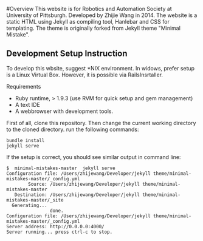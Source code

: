 #Overview
This website is for Robotics and Automation Society at University of Pittsburgh. Developed by Zhijie Wang in 2014. The website is a static HTML using Jekyll as compiling tool, Hanlebar and CSS for templating. The theme is originally forked from Jekyll theme "Minimal Mistake".

## Development Setup Instruction
To develop this wbsite, suggest *NIX environment. In widows, prefer setup is a Linux Virtual Box. However, it is possible via RailsInsrtaller.

Requirements

* Ruby runtime, > 1.9.3 (use RVM for quick setup and gem management)
* A text IDE
* A webbrowser with development tools.
     
First of all, clone this repository. Then change the current working directory to the cloned directory. run the following commands:

    bundle install
    jekyll serve


If the setup is correct, you should see similar output in command line:


    $  minimal-mistakes-master  jekyll serve
    Configuration file: /Users/zhijewang/Developer/jekyll theme/minimal-mistakes-master/_config.yml
            Source: /Users/zhijewang/Developer/jekyll theme/minimal-mistakes-master
       Destination: /Users/zhijewang/Developer/jekyll theme/minimal-mistakes-master/_site
      Generating... 
                    done.
    Configuration file: /Users/zhijewang/Developer/jekyll theme/minimal-mistakes-master/_config.yml
    Server address: http://0.0.0.0:4000/
    Server running... press ctrl-c to stop.

